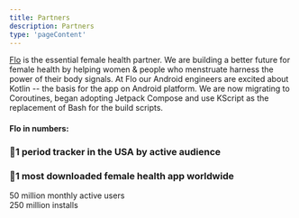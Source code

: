 ```yaml
---
title: Partners
description: Partners
type: 'pageContent'
---
```


[Flo](https://flo.health/) is the essential female health partner. We are building a better future for female health by helping women & people who menstruate harness the power of their body signals.
At Flo our Android engineers are excited about Kotlin -- the basis for the app on Android platform. We are now migrating to Coroutines, began adopting Jetpack Compose and use KScript as the replacement of Bash for the build scripts.

#### Flo in numbers:
### 🥇1 period tracker in the USA by active audience
### 🥇1 most downloaded female health app worldwide

50 million monthly active users  
250 million installs